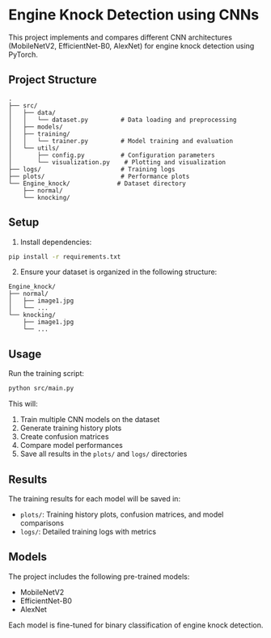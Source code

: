 # Engine Knock Detection using CNNs

This project implements and compares different CNN architectures (MobileNetV2, EfficientNet-B0, AlexNet) for engine knock detection using PyTorch.

## Project Structure
```
.
├── src/
│   ├── data/
│   │   └── dataset.py         # Data loading and preprocessing
│   ├── models/
│   ├── training/
│   │   └── trainer.py         # Model training and evaluation
│   └── utils/
│       ├── config.py          # Configuration parameters
│       └── visualization.py    # Plotting and visualization
├── logs/                      # Training logs
├── plots/                     # Performance plots
└── Engine_knock/             # Dataset directory
    ├── normal/
    └── knocking/
```

## Setup

1. Install dependencies:
```bash
pip install -r requirements.txt
```

2. Ensure your dataset is organized in the following structure:
```
Engine_knock/
├── normal/
│   ├── image1.jpg
│   └── ...
└── knocking/
    ├── image1.jpg
    └── ...
```

## Usage

Run the training script:
```bash
python src/main.py
```

This will:
1. Train multiple CNN models on the dataset
2. Generate training history plots
3. Create confusion matrices
4. Compare model performances
5. Save all results in the `plots/` and `logs/` directories

## Results

The training results for each model will be saved in:
- `plots/`: Training history plots, confusion matrices, and model comparisons
- `logs/`: Detailed training logs with metrics

## Models

The project includes the following pre-trained models:
- MobileNetV2
- EfficientNet-B0
- AlexNet

Each model is fine-tuned for binary classification of engine knock detection. 